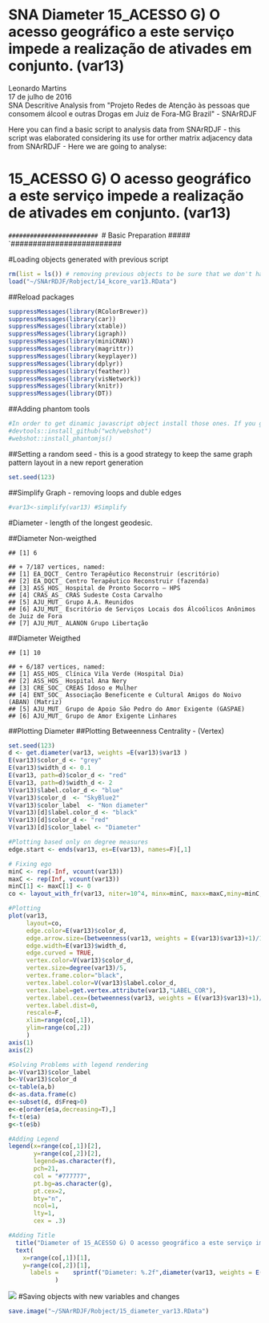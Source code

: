 # SNA Diameter 15_ACESSO G) O acesso geográfico a este serviço impede a realização de ativades em conjunto. (var13) 
Leonardo Martins  
17 de julho de 2016  
SNA Descritive Analysis from "Projeto Redes de Atenção às pessoas que consomem álcool e outras Drogas em Juiz de Fora-MG   Brazil"  - SNArRDJF

Here you can find a basic script to analysis data from SNArRDJF - this script was elaborated considering its use for orther matrix adjacency data from SNArRDJF - Here we are going to analyse:

# 15_ACESSO G) O acesso geográfico a este serviço impede a realização de ativades em conjunto. (var13) 

`#########################
`# Basic Preparation #####
`#########################

#Loading objects generated with previous script 

```r
rm(list = ls()) # removing previous objects to be sure that we don't have objects conflicts name
load("~/SNArRDJF/Robject/14_kcore_var13.RData")
```
##Reload packages

```r
suppressMessages(library(RColorBrewer))
suppressMessages(library(car))
suppressMessages(library(xtable))
suppressMessages(library(igraph))
suppressMessages(library(miniCRAN))
suppressMessages(library(magrittr))
suppressMessages(library(keyplayer))
suppressMessages(library(dplyr))
suppressMessages(library(feather))
suppressMessages(library(visNetwork))
suppressMessages(library(knitr))
suppressMessages(library(DT))
```
##Adding phantom tools

```r
#In order to get dinamic javascript object install those ones. If you get problems installing go to Stackoverflow.com and type your error to discover what to do. In some cases the libraries need to be intalled in outside R libs.
#devtools::install_github("wch/webshot")
#webshot::install_phantomjs()
```
##Setting a random seed - this is a good strategy to keep the same graph pattern layout in a new report generation

```r
set.seed(123)
```

##Simplify Graph - removing loops and duble edges 

```r
#var13<-simplify(var13) #Simplify
```


#Diameter - length of the longest geodesic.

##Diameter Non-weigthed 

```
## [1] 6
```

```
## + 7/187 vertices, named:
## [1] EA_DQCT_ Centro Terapêutico Reconstruir (escritório)                          
## [2] EA_DQCT_ Centro Terapêutico Reconstruir (fazenda)                             
## [3] ASS_HOS_ Hospital de Pronto Socorro – HPS                                     
## [4] CRAS_AS_ CRAS Sudeste Costa Carvalho                                          
## [5] AJU_MUT_ Grupo A.A. Reunidos                                                  
## [6] AJU_MUT_ Escritório de Serviços Locais dos Álcoólicos Anônimos de Juiz de Fora
## [7] AJU_MUT_ ALANON Grupo Libertação
```
##Diameter Weigthed 

```
## [1] 10
```

```
## + 6/187 vertices, named:
## [1] ASS_HOS_ Clínica Vila Verde (Hospital Dia)                                
## [2] ASS_HOS_ Hospital Ana Nery                                                
## [3] CRE_SOC_ CREAS Idoso e Mulher                                             
## [4] ENT_SOC_ Associação Beneficente e Cultural Amigos do Noivo (ABAN) (Matriz)
## [5] AJU_MUT_ Grupo de Apoio São Pedro do Amor Exigente (GASPAE)               
## [6] AJU_MUT_ Grupo de Amor Exigente Linhares
```
##Plotting Diameter
##Plotting Betweenness Centrality - (Vertex)

```r
set.seed(123)
d <- get.diameter(var13, weights =E(var13)$var13 )
E(var13)$color_d <- "grey"
E(var13)$width_d <- 0.1
E(var13, path=d)$color_d <- "red"
E(var13, path=d)$width_d <- 2
V(var13)$label.color_d <- "blue"
V(var13)$color_d  <- "SkyBlue2"
V(var13)$color_label  <- "Non diameter"
V(var13)[d]$label.color_d <- "black"
V(var13)[d]$color_d <- "red"
V(var13)[d]$color_label <- "Diameter"

#Plotting based only on degree measures 
edge.start <- ends(var13, es=E(var13), names=F)[,1]

# Fixing ego
minC <- rep(-Inf, vcount(var13))
maxC <- rep(Inf, vcount(var13))
minC[1] <- maxC[1] <- 0
co <- layout_with_fr(var13, niter=10^4, minx=minC, maxx=maxC,miny=minC, maxy=maxC, weights = E(var13)$var13)

#Plotting
plot(var13, 
     layout=co,
     edge.color=E(var13)$color_d,
     edge.arrow.size=(betweenness(var13, weights = E(var13)$var13)+1)/100000,
     edge.width=E(var13)$width_d,
     edge.curved = TRUE,
     vertex.color=V(var13)$color_d,
     vertex.size=degree(var13)/5,
     vertex.frame.color="black",
     vertex.label.color=V(var13)$label.color_d,
     vertex.label=get.vertex.attribute(var13,"LABEL_COR"),
     vertex.label.cex=(betweenness(var13, weights = E(var13)$var13)+1)/10000,
     vertex.label.dist=0,
     rescale=F,
     xlim=range(co[,1]), 
     ylim=range(co[,2])
     )
axis(1)
axis(2)

#Solving Problems with legend rendering 
a<-V(var13)$color_label 
b<-V(var13)$color_d
c<-table(a,b)
d<-as.data.frame(c)
e<-subset(d, d$Freq>0)
e<-e[order(e$a,decreasing=T),] 
f<-t(e$a)
g<-t(e$b)

#Adding Legend
legend(x=range(co[,1])[2], 
       y=range(co[,2])[2],
       legend=as.character(f),
       pch=21,
       col = "#777777", 
       pt.bg=as.character(g),
       pt.cex=2,
       bty="n", 
       ncol=1,
       lty=1,
       cex = .3)

#Adding Title
  title("Diameter of 15_ACESSO G) O acesso geográfico a este serviço impede a realização de ativades em conjunto. (var13) ", sub = "Source: from authors ")
  text( 
    x=range(co[,1])[1],
    y=range(co[,2])[1], 
      labels =    sprintf("Diameter: %.2f",diameter(var13, weights = E(var13)$var13))
             )
```

![](15_ACESSO_G_O_acesso_geográfico_impede_15_diameter_files/figure-html/unnamed-chunk-8-1.png)<!-- -->
#Saving objects with new variables and changes

```r
save.image("~/SNArRDJF/Robject/15_diameter_var13.RData") 
```


